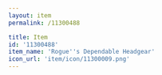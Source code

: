 ```yaml
---
layout: item
permalink: /11300488

title: Item
id: '11300488'
item_name: 'Rogue''s Dependable Headgear'
icon_url: 'item/icon/11300009.png'
---
```

